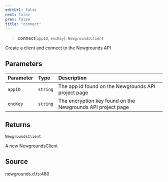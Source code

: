 ```yaml
---
editUrl: false
next: false
prev: false
title: "connect"
---
```


> **connect**(`appID`, `encKey`): `NewgroundsClient`

Create a client and connect to the Newgrounds API

## Parameters

| Parameter | Type | Description |
| :------ | :------ | :------ |
| `appID` | `string` | The app id found on the Newgrounds API project page |
| `encKey` | `string` | The encryption key found on the Newgrounds API project page |

## Returns

`NewgroundsClient`

A new NewgroundsClient

## Source

newgrounds.d.ts:480
